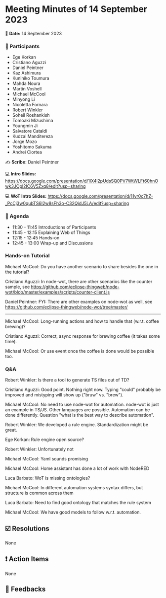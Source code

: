 Meeting Minutes of 14 September 2023
===

:date: **Date:** 14 September 2023

### :bust_in_silhouette: Participants

- Ege Korkan
- Cristiano Aguzzi
- Daniel Peintner
- Kaz Ashimura
- Kunihiko Toumura
- Mahda Noura
- Martin Voshell
- Michael McCool
- Minyong Li
- Nicoletta Fornara
- Robert Winkler
- Soheil Roshankish
- Tomoaki Mizushima
- Youngmin Ji
- Salvatore Cataldi
- Kudzai Manditereza
- Jorge Mozo
- Yoshitomo Sakuma
- Andrei Ciortea

:writing_hand: **Scribe:** Daniel Peintner

:computer: **Intro Slides:** https://docs.google.com/presentation/d/1lX4l2pUdsSQ0PV7WtWLFt60hnOwk3JOpl2IC6V5Zxq8/edit?usp=sharing

:computer: **WoT Intro Slides:** https://docs.google.com/presentation/d/11vr0c7hZ-_PcCj3w0qubTS6I2w8sFh3o-C32QjdJ5LA/edit?usp=sharing


### :scroll: Agenda

- 11:30 - 11:45 Introductions of Participants
- 11:45 - 12:15 Explaining Web of Things
- 12:15 - 12:45 Hands-on
- 12:45 - 13:00 Wrap-up and Discussions

### Hands-on Tutorial

Michael McCool: Do you have another scenario to share besides the one in the tutorial?

Cristiano Aguzzi: In node-wot, there are other scenarios like the counter sample, see https://github.com/eclipse-thingweb/node-wot/blob/master/examples/scripts/counter-client.js

Daniel Peintner: FYI: There are other examples on node-wot as well, see https://github.com/eclipse-thingweb/node-wot/tree/master/

---

Michael McCool: Long-running actions and how to handle that (w.r.t. coffee brewing)?

Cristiano Aguzzi: Correct, async response for brewing coffee (it takes some time).

Michael McCool: Or use event once the coffee is done would be possible too.

### Q&A

Robert Winkler: Is there a tool to generate TS files out of TD?

Cristiano Aguzzi: Good point. Nothing right now. Typing "could" probably be improved and mistyping will show up ("bruw" vs. "brew").

Michael McCool: No need to use node-wot for automation. node-wot is just an example in TS/JS. Other languages are possible. Automation can be done differently. Question "what is the best way to describe automation".

Robert Winkler: We developed a rule engine. Standardization might be great.

Ege Korkan: Rule engine open source?

Robert Winkler: Unfortunately not

Michael McCool: Yaml sounds promising 

Michael McCool: Home assistant has done a lot of work with  NodeRED

Luca Barbato: WoT is missing ontologies?

Michael McCool: In different automation systems syntax differs, but structure is common across them

Luca Barbato: Need to find good ontology that matches the rule system

Michael McCool: We have good models to follow w.r.t. automation.

    
## :ballot_box_with_check: Resolutions

None

## :exclamation: Action Items

None

## :envelope_with_arrow: Feedbacks

